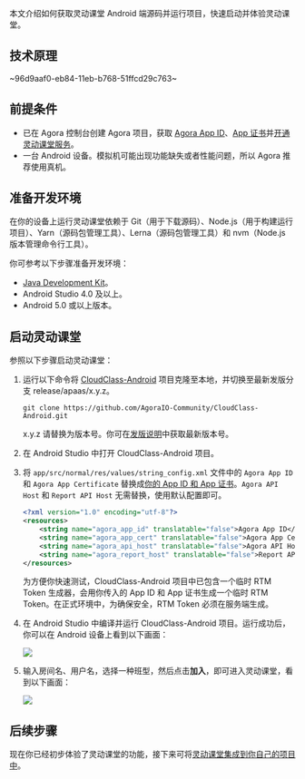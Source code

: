 本文介绍如何获取灵动课堂 Android 端源码并运行项目，快速启动并体验灵动课堂。

## 技术原理

~96d9aaf0-eb84-11eb-b768-51ffcd29c763~

<a name="prerequisites"></a>

## 前提条件

-   已在 Agora 控制台创建 Agora 项目，获取 <a href="/cn/Agora%20Platform/get_appid_token#%E8%8E%B7%E5%8F%96-app-id" target="_blank">Agora App ID</a>、<a href="/cn/Agora%20Platform/get_appid_token#%E8%8E%B7%E5%8F%96-app-%E8%AF%81%E4%B9%A6" target="_blank">App 证书</a>并<a href="/cn/agora-class/agora_class_enable?platform=Android" target="_blank">开通灵动课堂服务</a>。
-   一台 Android 设备。模拟机可能出现功能缺失或者性能问题，所以 Agora 推荐使用真机。

## 准备开发环境

在你的设备上运行灵动课堂依赖于 Git（用于下载源码）、Node.js（用于构建运行项目）、Yarn（源码包管理工具）、Lerna（源码包管理工具）和 nvm（Node.js 版本管理命令行工具）。

你可参考以下步骤准备开发环境：

-   [Java Development Kit](https://www.oracle.com/java/technologies/javase-downloads.html)。
-   Android Studio 4.0 及以上。
-   Android 5.0 或以上版本。

## 启动灵动课堂

参照以下步骤启动灵动课堂：

1. 运行以下命令将 [CloudClass-Android](https://github.com/AgoraIO-Community/CloudClass-Android) 项目克隆至本地，并切换至最新发版分支 release/apaas/x.y.z。

    ```
    git clone https://github.com/AgoraIO-Community/CloudClass-Android.git
    ```

    <div class="alert info">x.y.z 请替换为版本号。你可在<a href="/cn/agora-class/release_agora_class_android?platform=Android">发版说明</a>中获取最新版本号。</div>

2. 在 Android Studio 中打开 CloudClass-Android 项目。

3. 将 `app/src/normal/res/values/string_config.xml` 文件中的 `Agora App ID` 和 `Agora App Certificate` 替换成[你的 App ID 和 App 证书](#prerequisites)。`Agora API Host` 和 `Report API Host` 无需替换，使用默认配置即可。

    ```xml
    <?xml version="1.0" encoding="utf-8"?>
    <resources>
        <string name="agora_app_id" translatable="false">Agora App ID</string>
        <string name="agora_app_cert" translatable="false">Agora App Certificate</string>
        <string name="agora_api_host" translatable="false">Agora API Host</string>
        <string name="agora_report_host" translatable="false">Report API Host</string>
    </resources>
    ```

    <div class="alert info">为方便你快速测试，CloudClass-Android 项目中已包含一个临时 RTM Token 生成器，会用你传入的 App ID 和 App 证书生成一个临时 RTM Token。在正式环境中，为确保安全，RTM Token 必须在服务端生成。</div>

4. 在 Android Studio 中编译并运行 CloudClass-Android 项目。运行成功后，你可以在 Android 设备上看到以下画面：

    ![](https://web-cdn.agora.io/docs-files/1640783000891)

5. 输入房间名、用户名，选择一种班型，然后点击**加入**，即可进入灵动课堂，看到以下画面：

    ![](https://web-cdn.agora.io/docs-files/1640783012588)

## 后续步骤

现在你已经初步体验了灵动课堂的功能，接下来可将[灵动课堂集成到你自己的项目中](/cn/agora-class/agora_class_integrate_android?platform=Android)。
